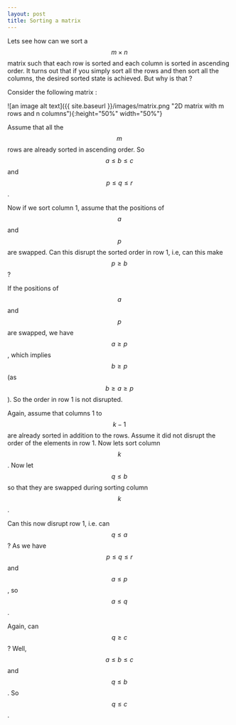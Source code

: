 ```yaml
---
layout: post
title: Sorting a matrix 
---
```

Lets see how can we sort a $$ m \times n $$ matrix such that each row is sorted and each column is sorted in ascending order. It turns out that if you simply sort all the rows and then sort all the columns, the desired sorted state is achieved. But why is that ? 

Consider the following matrix : 

![an image alt text]({{ site.baseurl }}/images/matrix.png "2D matrix with m rows and n columns"){:height="50%" width="50%"}

Assume that all the $$m$$ rows are already sorted in ascending order. So $$a \leq b \leq c$$ and $$p \leq q \leq r$$. 

Now if we sort column 1, assume that the positions of $$a$$ and $$p$$ are swapped. Can this disrupt the sorted order in row 1, i.e, can this make $$p \ge b$$ ?

If the positions of $$a$$ and $$p$$ are swapped, we have $$ a \geq p $$, which implies $$ b \geq p $$ (as $$b \geq a \geq p$$). So the order in row 1 is not disrupted. 

Again, assume that columns 1 to $$k - 1$$ are already sorted in addition to the rows. Assume it did not disrupt the order of the elements in row 1. Now lets sort column $$k$$. Now let $$ q \le b $$ so that they are swapped during sorting column $$k$$. 

Can this now disrupt row 1, i.e. can $$ q \le a $$ ? As we have $$ p \leq q \leq r$$ and $$a \leq p$$, so $$a \leq q$$. 

Again, can $$ q \ge c $$ ? Well, $$ a \leq b \leq c$$ and $$q \le b$$. So $$q \le c$$. 


